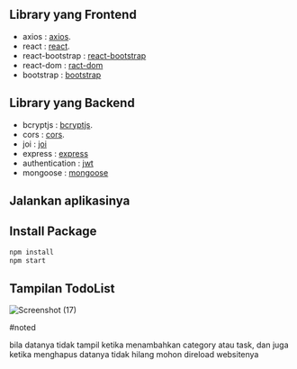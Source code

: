 
## Library yang Frontend

- axios : [axios](https://www.npmjs.com/package/axios).
- react : [react](https://www.npmjs.com/package/react).
- react-bootstrap : [react-bootstrap](https://www.npmjs.com/package/react-bootstrap)
- react-dom : [ract-dom](https://www.npmjs.com/package/react-dom)
- bootstrap : [bootstrap](https://www.npmjs.com/package/bootstrap)

## Library yang Backend

- bcryptjs : [bcryptjs](https://www.npmjs.com/package/bcryptjs).
- cors : [cors](https://www.npmjs.com/package/cors).
- joi : [joi](https://www.npmjs.com/package/joi)
- express : [express](https://www.npmjs.com/package/express)
- authentication : [jwt](https://www.npmjs.com/package/jsonwebtoken)
- mongoose : [mongoose](https://www.npmjs.com/package/mongoose)


## Jalankan aplikasinya 

## Install Package
```sh
npm install
npm start
```

## Tampilan TodoList
![Screenshot (17)](https://user-images.githubusercontent.com/108688272/218261246-32dc6013-614e-4267-b366-46c870e9164f.png)


#noted

bila datanya tidak tampil ketika menambahkan category atau task, dan juga ketika menghapus datanya tidak hilang mohon direload websitenya

